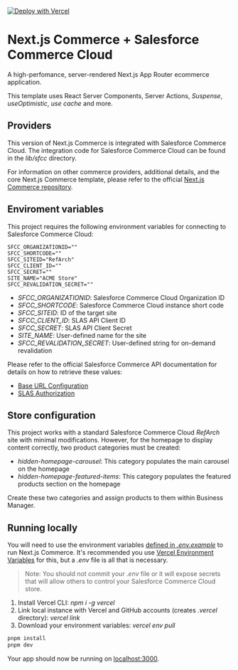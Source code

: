 [![Deploy with Vercel](https://vercel.com/button)](https://vercel.com/new/clone?repository-url=https%3A%2F%2Fgithub.com%2Fvercel%2Fcommerce-sfcc&env=COMPANY_NAME,NEXT_PUBLIC_VERCEL_URL,SFCC_CLIENT_ID,SFCC_ORGANIZATIONID,SFCC_SECRET,SFCC_SHORTCODE,SFCC_SITEID,SITE_NAME,SFCC_REVALIDATION_SECRET&project-name=nextjs-commerce-sfcc&repository-name=nextjs-commerce-sfcc&demo-title=ACME%20Store&demo-description=A%20high-performance%20ecommerce%20store%20built%20with%20Next.js%2C%20Vercel%2C%20and%20Salesforce%20Commerce%20Cloud&demo-url=https%3A%2F%2Fnextjs-salesforce-commerce-cloud.vercel.app%2F)

# Next.js Commerce + Salesforce Commerce Cloud

A high-perfomance, server-rendered Next.js App Router ecommerce application.

This template uses React Server Components, Server Actions, _Suspense_, _useOptimistic_, _use cache_ and more.

## Providers

This version of Next.js Commerce is integrated with Salesforce Commerce Cloud. The integration code for Salesforce Commerce Cloud can be found in the _lib/sfcc_ directory.

For information on other commerce providers, additional details, and the core Next.js Commerce template, please refer to the official [Next.js Commerce repository](https://github.com/vercel/commerce).

## Enviroment variables

This project requires the following environment variables for connecting to Salesforce Commerce Cloud:

```
SFCC_ORGANIZATIONID=""
SFCC_SHORTCODE=""
SFCC_SITEID="RefArch"
SFCC_CLIENT_ID=""
SFCC_SECRET=""
SITE_NAME="ACME Store"
SFCC_REVALIDATION_SECRET=""
```

- _SFCC_ORGANIZATIONID_: Salesforce Commerce Cloud Organization ID
- _SFCC_SHORTCODE_: Salesforce Commerce Cloud instance short code
- _SFCC_SITEID_: ID of the target site
- _SFCC_CLIENT_ID_: SLAS API Client ID
- _SFCC_SECRET_: SLAS API Client Secret
- _SITE_NAME_: User-defined name for the site
- _SFCC_REVALIDATION_SECRET_: User-defined string for on-demand revalidation

Please refer to the official Salesforce Commerce API documentation for details on how to retrieve these values:

- [Base URL Configuration](https://developer.salesforce.com/docs/commerce/commerce-api/guide/base-url.html)
- [SLAS Authorization](https://developer.salesforce.com/docs/commerce/commerce-api/guide/authorization-for-shopper-apis.html)

## Store configuration

This project works with a standard Salesforce Commerce Cloud _RefArch_ site with minimal modifications. However, for the homepage to display content correctly, two product categories must be created:

- _hidden-homepage-carousel_: This category populates the main carousel on the homepage
- _hidden-homepage-featured-items_: This category populates the featured products section on the homepage

Create these two categories and assign products to them within Business Manager.

## Running locally

You will need to use the environment variables [defined in _.env.example_](.env.example) to run Next.js Commerce. It's recommended you use [Vercel Environment Variables](https://vercel.com/docs/concepts/projects/environment-variables) for this, but a _.env_ file is all that is necessary.

> Note: You should not commit your _.env_ file or it will expose secrets that will allow others to control your Salesforce Commerce Cloud store.

1. Install Vercel CLI: _npm i -g vercel_
2. Link local instance with Vercel and GitHub accounts (creates _.vercel_ directory): _vercel link_
3. Download your environment variables: _vercel env pull_

```bash
pnpm install
pnpm dev
```

Your app should now be running on [localhost:3000](http://localhost:3000/).
